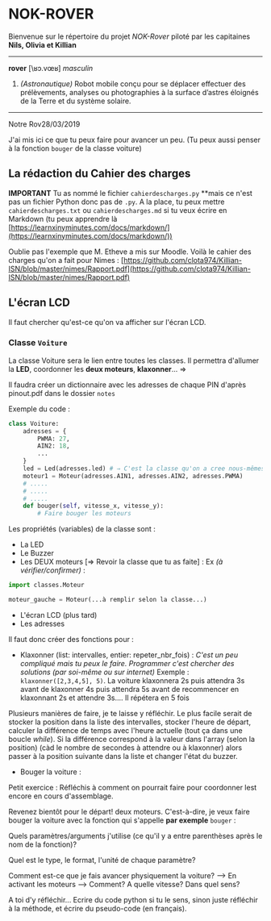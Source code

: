 
# NOK-ROVER

Bienvenue sur le répertoire du projet *NOK-Rover* piloté par les capitaines **Nils, Olivia et Killian**

---
**rover**  [\ʁɔ.vœʁ\] _masculin_
1.  _(Astronautique)_  Robot  mobile conçu pour se déplacer effectuer des prélèvements, analyses ou photographies à la  surface d’astres éloignés de la Terre et du système solaire.
---

Notre Rov28/03/2019

J'ai mis ici ce que tu peux faire pour avancer un peu. 
(Tu peux aussi penser à la fonction `bouger` de la classe voiture)


## La rédaction du Cahier des charges

**IMPORTANT**
Tu as nommé le fichier `cahierdescharges.py` **mais ce n'est pas un fichier Python donc pas de `.py`. A la place, tu peux mettre `cahierdescharges.txt` ou `cahierdescharges.md` si tu veux écrire en Markdown (tu peux apprendre là [https://learnxinyminutes.com/docs/markdown/](https://learnxinyminutes.com/docs/markdown/))


Oublie pas l'exemple que M. Etheve a mis sur Moodle. 
Voilà le cahier des charges qu'on a fait pour Nimes : [https://github.com/clota974/Killian-ISN/blob/master/nimes/Rapport.pdf](https://github.com/clota974/Killian-ISN/blob/master/nimes/Rapport.pdf)

## L'écran LCD

Il faut chercher qu'est-ce qu'on va afficher sur l'écran LCD.


### Classe `Voiture`

La classe Voiture sera le lien entre toutes les classes. Il permettra d'allumer la **LED**, coordonner les **deux moteurs**, **klaxonner**... ⇒ 

Il faudra créer un dictionnaire avec les adresses de chaque PIN d'après pinout.pdf dans le dossier `notes`

Exemple du code : 
```py
class Voiture:
	adresses = {
		PWMA: 27,
		AIN2: 18,
		...
	}
	led = Led(adresses.led) # ⇒ C'est la classe qu'on a cree nous-mêmes
	moteur1 = Moteur(adresses.AIN1, adresses.AIN2, adresses.PWMA)
	# .....
	# .....
	# .....
	def bouger(self, vitesse_x, vitesse_y):
		# Faire bouger les moteurs
```

Les propriétés (variables) de la classe sont : 

- La LED
- Le Buzzer
- Les DEUX moteurs [⇒ Revoir la classe que tu as faite] :
Ex *(à vérifier/confirmer)* : 
```py
import classes.Moteur 

moteur_gauche = Moteur(...à remplir selon la classe...)
```
- L'écran LCD (plus tard)
- Les adresses

Il faut donc créer des fonctions pour :

- Klaxonner (list: intervalles, entier: repeter_nbr_fois)  :
*C'est un peu compliqué mais tu peux le faire. Programmer c'est chercher des solutions (par soi-même ou sur internet)*
Exemple : `klaxonner([2,3,4,5], 5)`. 
La voiture klaxonnera 2s puis attendra 3s avant de klaxonner 4s puis attendra 5s avant de recommencer en klaxonnant 2s et attendre 3s.... Il répétera en 5 fois

Plusieurs manières de faire, je te laisse y réfléchir. Le plus facile serait de stocker la position dans la liste des intervalles, stocker l'heure de départ, calculer la différence de temps avec l'heure actuelle (tout ça dans une boucle *while*). Si la différence correspond à la valeur dans l'array (selon la position) (càd le nombre de secondes à attendre ou à klaxonner) alors passer à la position suivante dans la liste et changer l'état du buzzer.

- Bouger la voiture  :

Petit exercice : Réfléchis à comment on pourrait faire pour coordonner lest encore en cours d'assemblage. 

Revenez bientôt pour le départ!  deux moteurs. C'est-à-dire, je veux faire bouger la voiture avec la fonction qui s'appelle **par exemple** `bouger` :

Quels paramètres/arguments j'utilise (ce qu'il y a entre parenthèses après le nom de la fonction)? 

Quel est le type, le format, l'unité de chaque paramètre? 

Comment est-ce que je fais avancer physiquement la voiture? --> En activant les moteurs --> Comment? A quelle vitesse? Dans quel sens?

A toi d'y réfléchir... Ecrire du code python si tu le sens, sinon juste réfléchir à la méthode, et écrire du pseudo-code (en français).
<!--stackedit_data:
eyJoaXN0b3J5IjpbMTgxNjQ1NTQ4MSw5NDIyNDY2MTNdfQ==
-->
